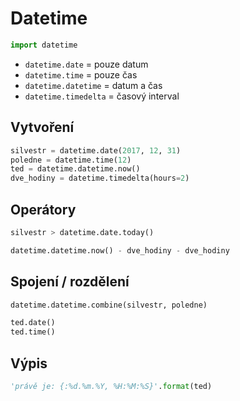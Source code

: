 # Datetime

```python
import datetime
```

- `datetime.date` = pouze datum
- `datetime.time` = pouze čas
- `datetime.datetime` = datum a čas
- `datetime.timedelta` = časový interval

## Vytvoření

```python
silvestr = datetime.date(2017, 12, 31)
poledne = datetime.time(12)
ted = datetime.datetime.now()
dve_hodiny = datetime.timedelta(hours=2)
```

## Operátory

```python
silvestr > datetime.date.today()
```

```python
datetime.datetime.now() - dve_hodiny - dve_hodiny
```

## Spojení / rozdělení

```python
datetime.datetime.combine(silvestr, poledne)
```

```python
ted.date()
ted.time()
```

## Výpis

```python
'právě je: {:%d.%m.%Y, %H:%M:%S}'.format(ted)
```
